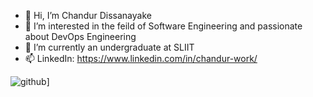 - 👋 Hi, I’m Chandur Dissanayake
- 👀 I’m interested in the feild of Software Engineering and passionate about DevOps Engineering
- 🌱 I’m currently an undergraduate at SLIIT
- 📫 LinkedIn: https://www.linkedin.com/in/chandur-work/

![github](https://img.shields.io/badge/GitHub-000000?style=for-the-badge&logo=GitHub&logoColor=white)]


<!---
Chabbax/Chabbax is a ✨ special ✨ repository because its `README.md` (this file) appears on your GitHub profile.
You can click the Preview link to take a look at your changes.
--->
